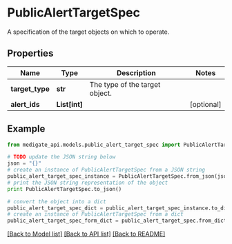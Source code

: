 # PublicAlertTargetSpec

A specification of the target objects on which to operate.

## Properties
Name | Type | Description | Notes
------------ | ------------- | ------------- | -------------
**target_type** | **str** | The type of the target object. | 
**alert_ids** | **List[int]** |  | [optional] 

## Example

```python
from medigate_api.models.public_alert_target_spec import PublicAlertTargetSpec

# TODO update the JSON string below
json = "{}"
# create an instance of PublicAlertTargetSpec from a JSON string
public_alert_target_spec_instance = PublicAlertTargetSpec.from_json(json)
# print the JSON string representation of the object
print PublicAlertTargetSpec.to_json()

# convert the object into a dict
public_alert_target_spec_dict = public_alert_target_spec_instance.to_dict()
# create an instance of PublicAlertTargetSpec from a dict
public_alert_target_spec_form_dict = public_alert_target_spec.from_dict(public_alert_target_spec_dict)
```
[[Back to Model list]](../README.md#documentation-for-models) [[Back to API list]](../README.md#documentation-for-api-endpoints) [[Back to README]](../README.md)


